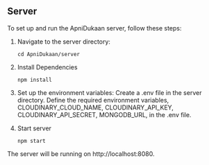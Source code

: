 ## Server

To set up and run the ApniDukaan server, follow these steps:

1. Navigate to the server directory:
   ```shell
   cd ApniDukaan/server

2. Install Dependencies
   ```shell
   npm install

3. Set up the environment variables:
   Create a .env file in the server directory.
   Define the required environment variables, CLOUDINARY_CLOUD_NAME, CLOUDINARY_API_KEY, CLOUDINARY_API_SECRET, MONGODB_URL, in the .env file.

4. Start server
   ```shell
   npm start

The server will be running on http://localhost:8080.
